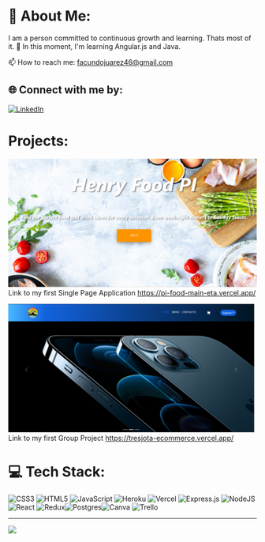 # 💫 About Me:

I am a person committed to continuous growth and learning. Thats most of it.
🌱 In this moment, I'm learning Angular.js and Java. <br>

📫 How to reach me: facundojuarez46@gmail.com

## 🌐 Connect with me by:

[![LinkedIn](https://img.shields.io/badge/LinkedIn-%230077B5.svg?logo=linkedin&logoColor=white)](https://www.linkedin.com/in/facundogabju%C3%A1rez/)

# Projects:

![Single Page Application](/SPA.png)
Link to my first Single Page Application https://pi-food-main-eta.vercel.app/

![Final Project](/finalProject.png)
Link to my first Group Project https://tresjota-ecommerce.vercel.app/

# 💻 Tech Stack:

![CSS3](https://img.shields.io/badge/css3-%231572B6.svg?style=for-the-badge&logo=css3&logoColor=white) ![HTML5](https://img.shields.io/badge/html5-%23E34F26.svg?style=for-the-badge&logo=html5&logoColor=white) ![JavaScript](https://img.shields.io/badge/javascript-%23323330.svg?style=for-the-badge&logo=javascript&logoColor=%23F7DF1E) ![Heroku](https://img.shields.io/badge/heroku-%23430098.svg?style=for-the-badge&logo=heroku&logoColor=white) ![Vercel](https://img.shields.io/badge/vercel-%23000000.svg?style=for-the-badge&logo=vercel&logoColor=white) ![Express.js](https://img.shields.io/badge/express.js-%23404d59.svg?style=for-the-badge&logo=express&logoColor=%2361DAFB) ![NodeJS](https://img.shields.io/badge/node.js-6DA55F?style=for-the-badge&logo=node.js&logoColor=white) ![React](https://img.shields.io/badge/react-%2320232a.svg?style=for-the-badge&logo=react&logoColor=%2361DAFB) ![Redux](https://img.shields.io/badge/redux-%23593d88.svg?style=for-the-badge&logo=redux&logoColor=white)![Postgres](https://img.shields.io/badge/postgres-%23316192.svg?style=for-the-badge&logo=postgresql&logoColor=white)![Canva](https://img.shields.io/badge/Canva-%2300C4CC.svg?style=for-the-badge&logo=Canva&logoColor=white) ![Trello](https://img.shields.io/badge/Trello-%23026AA7.svg?style=for-the-badge&logo=Trello&logoColor=white)

---

[![](https://visitcount.itsvg.in/api?id=notspawn&label=Profile%20Views&color=4&icon=0&pretty=false)](https://visitcount.itsvg.in)
